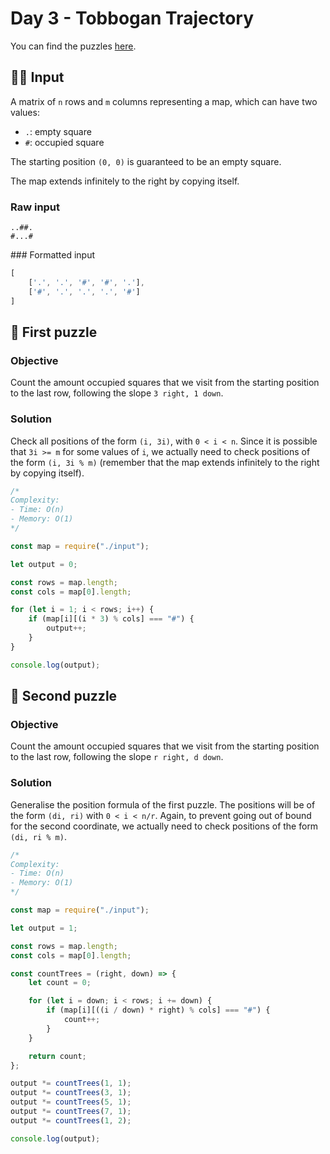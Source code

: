 # Day 3 - Tobbogan Trajectory

You can find the puzzles [here](https://adventofcode.com/2020/day/3).

## ✍🏼 Input

A matrix of `n` rows and `m` columns representing a map, which can have two values:

- `.`: empty square
- `#`: occupied square

The starting position `(0, 0)` is guaranteed to be an empty square.

The map extends infinitely to the right by copying itself.

### Raw input

```
..##.
#...#
```

### Formatted input

```js
[
    ['.', '.', '#', '#', '.'],
    ['#', '.', '.', '.', '#']
]
```

## 🧩 First puzzle

### Objective

Count the amount occupied squares that we visit from the starting position to the last row, following the slope `3 right, 1 down`.

### Solution

Check all positions of the form `(i, 3i)`, with `0 < i < n`. Since it is possible that `3i >= m` for some values of `i`, we actually need to check positions of the form `(i, 3i % m)` (remember that the map extends infinitely to the right by copying itself).

```js
/*
Complexity:
- Time: O(n)
- Memory: O(1)
*/

const map = require("./input");

let output = 0;

const rows = map.length;
const cols = map[0].length;

for (let i = 1; i < rows; i++) {
	if (map[i][(i * 3) % cols] === "#") {
		output++;
	}
}

console.log(output);
```

## 🧩 Second puzzle

### Objective

Count the amount occupied squares that we visit from the starting position to the last row, following the slope `r right, d down`.

### Solution

Generalise the position formula of the first puzzle. The positions will be of the form `(di, ri)` with `0 < i < n/r`. Again, to prevent going out of bound for the second coordinate, we actually need to check positions of the form `(di, ri % m)`.

```js
/*
Complexity:
- Time: O(n)
- Memory: O(1)
*/

const map = require("./input");

let output = 1;

const rows = map.length;
const cols = map[0].length;

const countTrees = (right, down) => {
	let count = 0;

	for (let i = down; i < rows; i += down) {
		if (map[i][((i / down) * right) % cols] === "#") {
			count++;
		}
	}

	return count;
};

output *= countTrees(1, 1);
output *= countTrees(3, 1);
output *= countTrees(5, 1);
output *= countTrees(7, 1);
output *= countTrees(1, 2);

console.log(output);
```